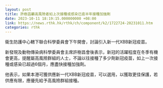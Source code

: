 ```yaml
---
layout: post
title: 許樹昌籲高風險者如上次接種或感染已逾半年接種加強劑
date: 2023-10-11 18:19:15.000000000 +08:00
link: https://news.rthk.hk/rthk/ch/component/k2/1722724-20231011.htm
categories: rthk
---
```


衞生防護中心轄下聯合科學委員會下午開會，討論引入新一代XBB新冠疫苗。

新發現及動物傳染病科學委員會主席許樹昌會後表示，新冠的活躍程度在冬季有機會更高，提醒屬高風險群組的人士，不論以往接種了多少劑新冠疫苗，如上一次接種或感染已超過6個月，應盡快接種加強劑。

他表示，如果本港可獲供應新一代XBB新冠疫苗，可以選用，以獲取更佳保護，若供應有限，應優先給予高風險群組接種。
